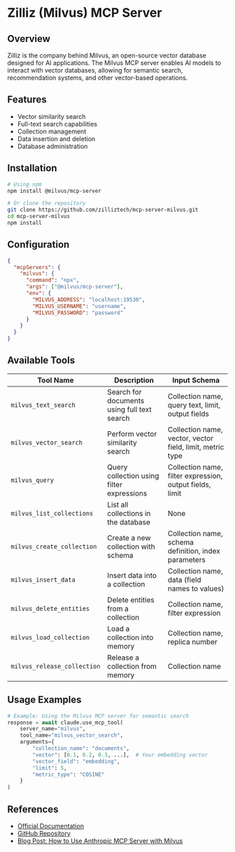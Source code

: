 # Zilliz (Milvus) MCP Server

## Overview

Zilliz is the company behind Milvus, an open-source vector database designed for AI applications. The Milvus MCP server enables AI models to interact with vector databases, allowing for semantic search, recommendation systems, and other vector-based operations.

## Features

- Vector similarity search
- Full-text search capabilities
- Collection management
- Data insertion and deletion
- Database administration

## Installation

```bash
# Using npm
npm install @milvus/mcp-server

# Or clone the repository
git clone https://github.com/zilliztech/mcp-server-milvus.git
cd mcp-server-milvus
npm install
```

## Configuration

```json
{
  "mcpServers": {
    "milvus": {
      "command": "npx",
      "args": ["@milvus/mcp-server"],
      "env": {
        "MILVUS_ADDRESS": "localhost:19530",
        "MILVUS_USERNAME": "username",
        "MILVUS_PASSWORD": "password"
      }
    }
  }
}
```

## Available Tools

| Tool Name | Description | Input Schema |
|-----------|-------------|---------------|
| `milvus_text_search` | Search for documents using full text search | Collection name, query text, limit, output fields |
| `milvus_vector_search` | Perform vector similarity search | Collection name, vector, vector field, limit, metric type |
| `milvus_query` | Query collection using filter expressions | Collection name, filter expression, output fields, limit |
| `milvus_list_collections` | List all collections in the database | None |
| `milvus_create_collection` | Create a new collection with schema | Collection name, schema definition, index parameters |
| `milvus_insert_data` | Insert data into a collection | Collection name, data (field names to values) |
| `milvus_delete_entities` | Delete entities from a collection | Collection name, filter expression |
| `milvus_load_collection` | Load a collection into memory | Collection name, replica number |
| `milvus_release_collection` | Release a collection from memory | Collection name |

## Usage Examples

```python
# Example: Using the Milvus MCP server for semantic search
response = await claude.use_mcp_tool(
    server_name="milvus",
    tool_name="milvus_vector_search",
    arguments={
        "collection_name": "documents",
        "vector": [0.1, 0.2, 0.3, ...],  # Your embedding vector
        "vector_field": "embedding",
        "limit": 5,
        "metric_type": "COSINE"
    }
)
```

## References

- [Official Documentation](https://milvus.io/docs)
- [GitHub Repository](https://github.com/zilliztech/mcp-server-milvus)
- [Blog Post: How to Use Anthropic MCP Server with Milvus](https://zilliz.com/blog/how-to-use-anthropic-mcp-server-with-milvus)
